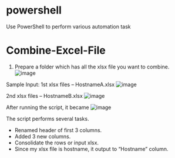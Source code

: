 # powershell
Use PowerShell to perform various automation task

# Combine-Excel-File
1. Prepare a folder which has all the xlsx file you want to combine. 
![image](https://github.com/engkeen-source/powershell/assets/71132168/c8bc9852-2b1d-4972-8d21-b1c5aecc7725)

Sample Input:
1st xlsx files – HostnameA.xlsx
![image](https://github.com/engkeen-source/powershell/assets/71132168/4d2c3730-bf6f-4d34-a6e5-abf49215b793)

2nd xlsx files – HostnameB.xlsx
![image](https://github.com/engkeen-source/powershell/assets/71132168/8f16c9ac-ff85-4a36-823f-9dfade4099b3)

After running the script, it became
![image](https://github.com/engkeen-source/powershell/assets/71132168/cb28fe6d-3253-492d-b42d-ce28fe14d89b)

The script performs several tasks.
-	Renamed header of first 3 columns.
-	Added 3 new columns. 
-	Consolidate the rows or input xlsx.
-	Since my xlsx file is hostname, it output to “Hostname” column.
